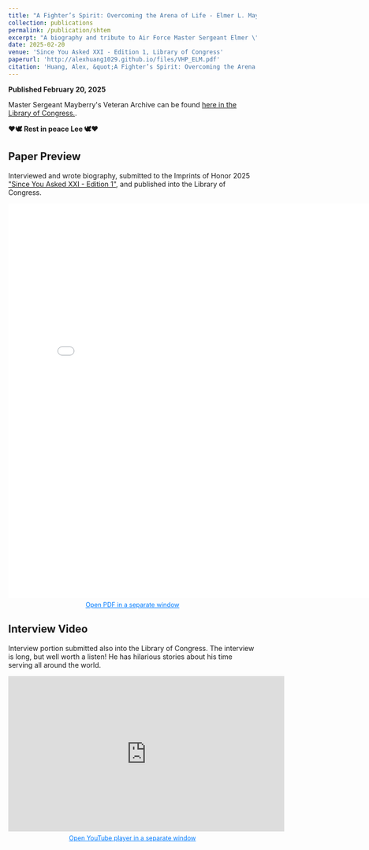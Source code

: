 ```yaml
---
title: "A Fighter’s Spirit: Overcoming the Arena of Life - Elmer L. Mayberry Jr. (1934-2025)"
collection: publications
permalink: /publication/shtem
excerpt: "A biography and tribute to Air Force Master Sergeant Elmer \"Lee\" Mayberry, the most awesome 91-year old I had the chance to befriend during my time working at the Ocotillo Gardens senior home. Interviewed & submitted with the [Imprints of Honor](https://www.imprintsofhonor.org/) (previously Veterans' Heritage Project) 2025 chapter at Hamilton High School."
date: 2025-02-20
venue: 'Since You Asked XXI - Edition 1, Library of Congress'
paperurl: 'http://alexhuang1029.github.io/files/VHP_ELM.pdf'
citation: 'Huang, Alex, &quot;A Fighter’s Spirit: Overcoming the Arena of Life.&quot; <i>2025 Since You Asked XXI - Edition 1, Library of Congress</i>.'
---
```

__Published February 20, 2025__

Master Sergeant Mayberry's Veteran Archive can be found [here in the Library of Congress.](https://www.loc.gov/item/afc2001001.130103/#item-service_history). 

__❤️🕊 Rest in peace Lee 🕊❤️__

<h2 id="paper">Paper Preview</h2>
<p>Interviewed and wrote biography, submitted to the Imprints of Honor 2025 
  <a href="https://www.imprintsofhonor.org/you-asked"
    target="_blank">
    "Since You Asked XXI - Edition 1"</a>, and published into the Library of Congress.</p>
<iframe width="800" height="800" src="/files/VHP_ELM.pdf" frameborder="0" ></iframe>
<p style="font-size: 0.9em; color: #555; text-align: center; margin-top: 0.5em;">
  <a href="/files/VHP_ELM.pdf" 
     target="_blank" 
     style="color: #007BFF; text-decoration: underline;">
    Open PDF in a separate window
  </a>
</p>

<h2 id="video">Interview Video</h2>
<p>Interview portion submitted also into the Library of Congress. The interview is long, but well worth a listen! He has hilarious stories about his time serving all around the world.</p>
<iframe width="560" height="315" src="https://www.youtube.com/embed/7pLjbCdrU8E?si=N_Lap1St9dAZnmZX" title="YouTube video player" frameborder="0" allow="accelerometer; autoplay; clipboard-write; encrypted-media; gyroscope; picture-in-picture; web-share" referrerpolicy="strict-origin-when-cross-origin" allowfullscreen></iframe>
<p style="font-size: 0.9em; color: #555; text-align: center; margin-top: 0.5em;">
  <a href="https://youtu.be/ky7LpNgwXBc?si=7XxHJ3rjiP6DHzyG" 
     target="_blank" 
     style="color: #007BFF; text-decoration: underline;">
    Open YouTube player in a separate window
  </a>
<br>